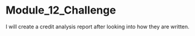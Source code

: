 # Module_12_Challenge

I will create a credit analysis report after looking into how they are written. 
